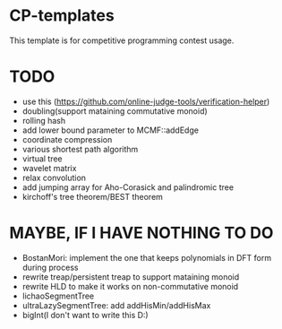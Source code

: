 # CP-templates

This template is for competitive programming contest usage.

# TODO

- use this (https://github.com/online-judge-tools/verification-helper)
- doubling(support mataining commutative monoid)
- rolling hash
- add lower bound parameter to MCMF::addEdge
- coordinate compression
- various shortest path algorithm
- virtual tree
- wavelet matrix
- relax convolution
- add jumping array for Aho-Corasick and palindromic tree
- kirchoff's tree theorem/BEST theorem

# MAYBE, IF I HAVE NOTHING TO DO

- BostanMori: implement the one that keeps polynomials in DFT form during process
- rewrite treap/persistent treap to support mataining monoid
- rewrite HLD to make it works on non-commutative monoid
- lichaoSegmentTree
- ultraLazySegmentTree: add addHisMin/addHisMax
- bigInt(I don't want to write this D:)
